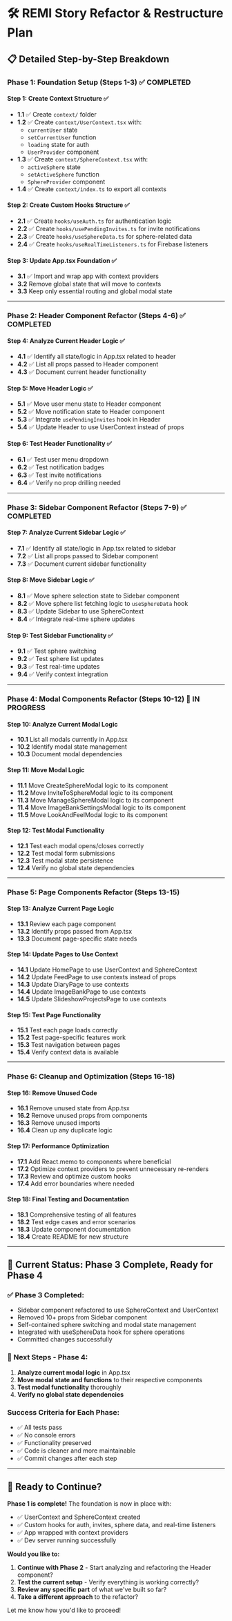 # 🛠️ REMI Story Refactor & Restructure Plan

## 📋 **Detailed Step-by-Step Breakdown**

### **Phase 1: Foundation Setup (Steps 1-3)** ✅ **COMPLETED**

#### **Step 1: Create Context Structure** ✅
- **1.1** ✅ Create `context/` folder
- **1.2** ✅ Create `context/UserContext.tsx` with:
  - `currentUser` state
  - `setCurrentUser` function
  - `loading` state for auth
  - `UserProvider` component
- **1.3** ✅ Create `context/SphereContext.tsx` with:
  - `activeSphere` state
  - `setActiveSphere` function
  - `SphereProvider` component
- **1.4** ✅ Create `context/index.ts` to export all contexts

#### **Step 2: Create Custom Hooks Structure** ✅
- **2.1** ✅ Create `hooks/useAuth.ts` for authentication logic
- **2.2** ✅ Create `hooks/usePendingInvites.ts` for invite notifications
- **2.3** ✅ Create `hooks/useSphereData.ts` for sphere-related data
- **2.4** ✅ Create `hooks/useRealTimeListeners.ts` for Firebase listeners

#### **Step 3: Update App.tsx Foundation** ✅
- **3.1** ✅ Import and wrap app with context providers
- **3.2** Remove global state that will move to contexts
- **3.3** Keep only essential routing and global modal state

---

### **Phase 2: Header Component Refactor (Steps 4-6)** ✅ **COMPLETED**

#### **Step 4: Analyze Current Header Logic** ✅
- **4.1** ✅ Identify all state/logic in App.tsx related to header
- **4.2** ✅ List all props passed to Header component
- **4.3** ✅ Document current header functionality

#### **Step 5: Move Header Logic** ✅
- **5.1** ✅ Move user menu state to Header component
- **5.2** ✅ Move notification state to Header component
- **5.3** ✅ Integrate `usePendingInvites` hook in Header
- **5.4** ✅ Update Header to use UserContext instead of props

#### **Step 6: Test Header Functionality** ✅
- **6.1** ✅ Test user menu dropdown
- **6.2** ✅ Test notification badges
- **6.3** ✅ Test invite notifications
- **6.4** ✅ Verify no prop drilling needed

---

### **Phase 3: Sidebar Component Refactor (Steps 7-9)** ✅ **COMPLETED**

#### **Step 7: Analyze Current Sidebar Logic** ✅
- **7.1** ✅ Identify all state/logic in App.tsx related to sidebar
- **7.2** ✅ List all props passed to Sidebar component
- **7.3** ✅ Document current sidebar functionality

#### **Step 8: Move Sidebar Logic** ✅
- **8.1** ✅ Move sphere selection state to Sidebar component
- **8.2** ✅ Move sphere list fetching logic to `useSphereData` hook
- **8.3** ✅ Update Sidebar to use SphereContext
- **8.4** ✅ Integrate real-time sphere updates

#### **Step 9: Test Sidebar Functionality** ✅
- **9.1** ✅ Test sphere switching
- **9.2** ✅ Test sphere list updates
- **9.3** ✅ Test real-time updates
- **9.4** ✅ Verify context integration

---

### **Phase 4: Modal Components Refactor (Steps 10-12)** 🚧 **IN PROGRESS**

#### **Step 10: Analyze Current Modal Logic**
- **10.1** List all modals currently in App.tsx
- **10.2** Identify modal state management
- **10.3** Document modal dependencies

#### **Step 11: Move Modal Logic**
- **11.1** Move CreateSphereModal logic to its component
- **11.2** Move InviteToSphereModal logic to its component
- **11.3** Move ManageSphereModal logic to its component
- **11.4** Move ImageBankSettingsModal logic to its component
- **11.5** Move LookAndFeelModal logic to its component

#### **Step 12: Test Modal Functionality**
- **12.1** Test each modal opens/closes correctly
- **12.2** Test modal form submissions
- **12.3** Test modal state persistence
- **12.4** Verify no global state dependencies

---

### **Phase 5: Page Components Refactor (Steps 13-15)**

#### **Step 13: Analyze Current Page Logic**
- **13.1** Review each page component
- **13.2** Identify props passed from App.tsx
- **13.3** Document page-specific state needs

#### **Step 14: Update Pages to Use Context**
- **14.1** Update HomePage to use UserContext and SphereContext
- **14.2** Update FeedPage to use contexts instead of props
- **14.3** Update DiaryPage to use contexts
- **14.4** Update ImageBankPage to use contexts
- **14.5** Update SlideshowProjectsPage to use contexts

#### **Step 15: Test Page Functionality**
- **15.1** Test each page loads correctly
- **15.2** Test page-specific features work
- **15.3** Test navigation between pages
- **15.4** Verify context data is available

---

### **Phase 6: Cleanup and Optimization (Steps 16-18)**

#### **Step 16: Remove Unused Code**
- **16.1** Remove unused state from App.tsx
- **16.2** Remove unused props from components
- **16.3** Remove unused imports
- **16.4** Clean up any duplicate logic

#### **Step 17: Performance Optimization**
- **17.1** Add React.memo to components where beneficial
- **17.2** Optimize context providers to prevent unnecessary re-renders
- **17.3** Review and optimize custom hooks
- **17.4** Add error boundaries where needed

#### **Step 18: Final Testing and Documentation**
- **18.1** Comprehensive testing of all features
- **18.2** Test edge cases and error scenarios
- **18.3** Update component documentation
- **18.4** Create README for new structure

---

## 🎯 **Current Status: Phase 3 Complete, Ready for Phase 4**

### **✅ Phase 3 Completed:**
- Sidebar component refactored to use SphereContext and UserContext
- Removed 10+ props from Sidebar component
- Self-contained sphere switching and modal state management
- Integrated with useSphereData hook for sphere operations
- Committed changes successfully

### **🚧 Next Steps - Phase 4:**
1. **Analyze current modal logic** in App.tsx
2. **Move modal state and functions** to their respective components
3. **Test modal functionality** thoroughly
4. **Verify no global state dependencies**

### **Success Criteria for Each Phase:**
- ✅ All tests pass
- ✅ No console errors
- ✅ Functionality preserved
- ✅ Code is cleaner and more maintainable
- ✅ Commit changes after each step

---

## 🚦 **Ready to Continue?**

**Phase 1 is complete!** The foundation is now in place with:
- ✅ UserContext and SphereContext created
- ✅ Custom hooks for auth, invites, sphere data, and real-time listeners
- ✅ App wrapped with context providers
- ✅ Dev server running successfully

**Would you like to:**
1. **Continue with Phase 2** - Start analyzing and refactoring the Header component?
2. **Test the current setup** - Verify everything is working correctly?
3. **Review any specific part** of what we've built so far?
4. **Take a different approach** to the refactor?

Let me know how you'd like to proceed! 